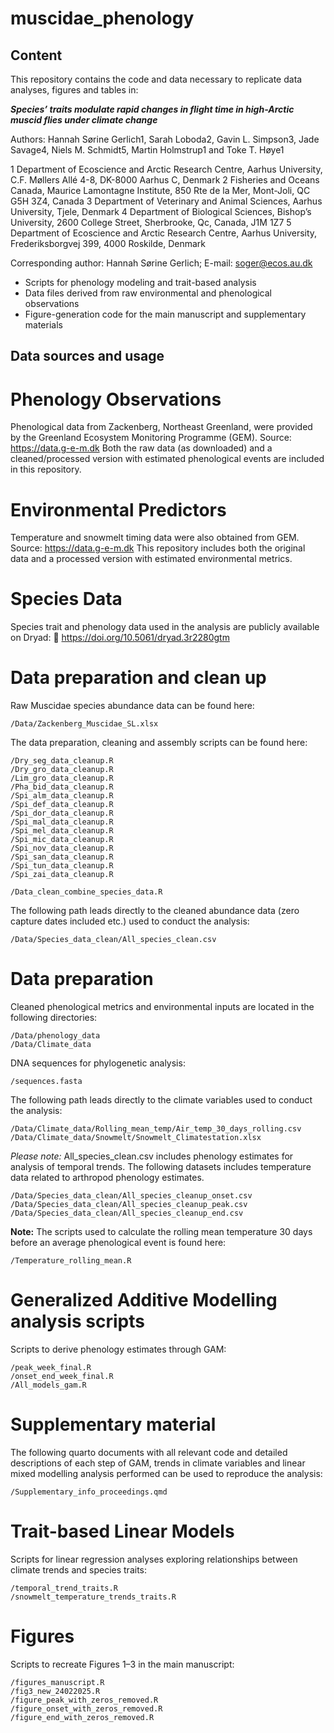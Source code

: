 # muscidae_phenology

## Content
This repository contains the code and data necessary to replicate data analyses, figures and tables in:

***Species’ traits modulate rapid changes in flight time in high-Arctic muscid flies under climate change***

Authors: Hannah Sørine Gerlich1, Sarah Loboda2, Gavin L. Simpson3, Jade Savage4, Niels M. Schmidt5, Martin Holmstrup1 and Toke T. Høye1

1 Department of Ecoscience and Arctic Research Centre, Aarhus University, C.F. Møllers Allé 4-8, DK-8000 Aarhus C, Denmark 
2 Fisheries and Oceans Canada, Maurice Lamontagne Institute, 850 Rte de la Mer, Mont-Joli, QC G5H 3Z4, Canada
3 Department of Veterinary and Animal Sciences, Aarhus University, Tjele, Denmark
4 Department of Biological Sciences, Bishop’s University, 2600 College Street, Sherbrooke, Qc, Canada, J1M 1Z7
5 Department of Ecoscience and Arctic Research Centre, Aarhus University, Frederiksborgvej 399, 4000 Roskilde, Denmark

Corresponding author: Hannah Sørine Gerlich; E-mail: soger@ecos.au.dk


- Scripts for phenology modeling and trait-based analysis
- Data files derived from raw environmental and phenological observations
- Figure-generation code for the main manuscript and supplementary materials

## Data sources and usage

# Phenology Observations
Phenological data from Zackenberg, Northeast Greenland, were provided by the Greenland Ecosystem Monitoring Programme (GEM).
Source: https://data.g-e-m.dk
Both the raw data (as downloaded) and a cleaned/processed version with estimated phenological events are included in this repository.

# Environmental Predictors
Temperature and snowmelt timing data were also obtained from GEM.
Source: https://data.g-e-m.dk
This repository includes both the original data and a processed version with estimated environmental metrics.

# Species Data
Species trait and phenology data used in the analysis are publicly available on Dryad:
🔗 https://doi.org/10.5061/dryad.3r2280gtm

# Data preparation and clean up

Raw Muscidae species abundance data can be found here: 

```
/Data/Zackenberg_Muscidae_SL.xlsx

```

The data preparation, cleaning and assembly scripts can be found here:

```
/Dry_seg_data_cleanup.R
/Dry_gro_data_cleanup.R
/Lim_gro_data_cleanup.R
/Pha_bid_data_cleanup.R
/Spi_alm_data_cleanup.R
/Spi_def_data_cleanup.R
/Spi_dor_data_cleanup.R
/Spi_mal_data_cleanup.R
/Spi_mel_data_cleanup.R
/Spi_mic_data_cleanup.R
/Spi_nov_data_cleanup.R
/Spi_san_data_cleanup.R
/Spi_tun_data_cleanup.R
/Spi_zai_data_cleanup.R

/Data_clean_combine_species_data.R

```
The following path leads directly to the cleaned abundance data (zero capture dates included etc.) used to conduct the analysis:

```
/Data/Species_data_clean/All_species_clean.csv

```

# Data preparation
Cleaned phenological metrics and environmental inputs are located in the following directories:

```
/Data/phenology_data
/Data/Climate_data

```

DNA sequences for phylogenetic analysis:

```
/sequences.fasta

```

The following path leads directly to the climate variables used to conduct the analysis:


```
/Data/Climate_data/Rolling_mean_temp/Air_temp_30_days_rolling.csv
/Data/Climate_data/Snowmelt/Snowmelt_Climatestation.xlsx

```

*Please note:* All_species_clean.csv includes phenology estimates for analysis of temporal trends. The following datasets includes temperature data related to arthropod phenology estimates.

```
/Data/Species_data_clean/All_species_cleanup_onset.csv
/Data/Species_data_clean/All_species_cleanup_peak.csv
/Data/Species_data_clean/All_species_cleanup_end.csv

```  

**Note:** The scripts used to calculate the rolling mean temperature 30 days before an average phenological event is found here:

```
/Temperature_rolling_mean.R

```

# Generalized Additive Modelling analysis scripts
Scripts to derive phenology estimates through GAM:

```
/peak_week_final.R
/onset_end_week_final.R
/All_models_gam.R

```


# Supplementary material
The following quarto documents with all relevant code and detailed descriptions of each step of GAM, trends in climate variables and linear mixed modelling analysis performed can be used to reproduce the analysis:


```
/Supplementary_info_proceedings.qmd

```

# Trait-based Linear Models

Scripts for linear regression analyses exploring relationships between climate trends and species traits:

```
/temporal_trend_traits.R
/snowmelt_temperature_trends_traits.R

```

# Figures

Scripts to recreate Figures 1–3 in the main manuscript:

```
/figures_manuscript.R
/fig3_new_24022025.R
/figure_peak_with_zeros_removed.R
/figure_onset_with_zeros_removed.R
/figure_end_with_zeros_removed.R

```

